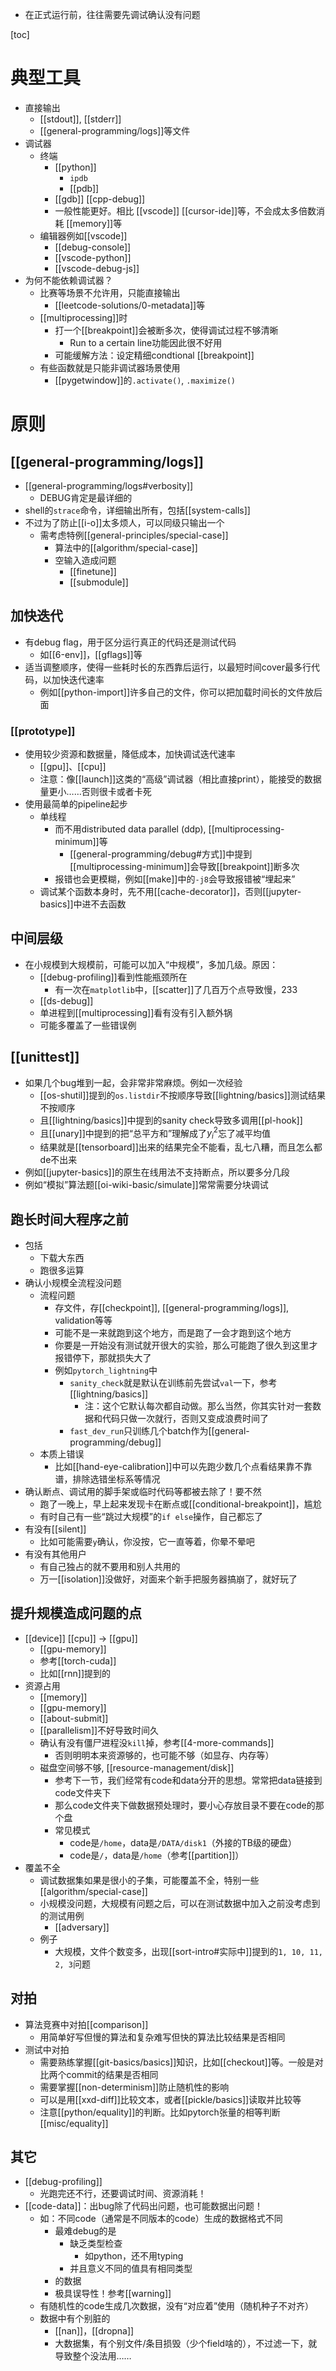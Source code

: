 - 在正式运行前，往往需要先调试确认没有问题

[toc]
# 典型工具
- 直接输出
  - [[stdout]], [[stderr]]
  - [[general-programming/logs]]等文件
- 调试器
  - 终端
    - [[python]]
      - `ipdb`
      - [[pdb]]
    - [[gdb]] [[cpp-debug]]
    - 一般性能更好。相比 [[vscode]] [[cursor-ide]]等，不会成太多倍数消耗 [[memory]]等
  - 编辑器例如[[vscode]]
    - [[debug-console]]
    - [[vscode-python]]
    - [[vscode-debug-js]]
- 为何不能依赖调试器？
  - 比赛等场景不允许用，只能直接输出
    - [[leetcode-solutions/0-metadata]]等
  - [[multiprocessing]]时
    - 打一个[[breakpoint]]会被断多次，使得调试过程不够清晰
      - Run to a certain line功能因此很不好用
    - 可能缓解方法：设定精细condtional [[breakpoint]]
  - 有些函数就是只能非调试器场景使用
    - [[pygetwindow]]的`.activate()`, `.maximize()`
# 原则
## [[general-programming/logs]]
- [[general-programming/logs#verbosity]]
  - DEBUG肯定是最详细的
- shell的`strace`命令，详细输出所有，包括[[system-calls]]
- 不过为了防止[[i-o]]太多烦人，可以同级只输出一个
  - 需考虑特例[[general-principles/special-case]]
    - 算法中的[[algorithm/special-case]]
    - 空输入造成问题
      - [[finetune]]
      - [[submodule]]
## 加快迭代
- 有debug flag，用于区分运行真正的代码还是测试代码
  - 如[[6-env]]，[[gflags]]等
- 适当调整顺序，使得一些耗时长的东西靠后运行，以最短时间cover最多行代码，以加快迭代速率
  - 例如[[python-import]]许多自己的文件，你可以把加载时间长的文件放后面
### [[prototype]]
- 使用较少资源和数据量，降低成本，加快调试迭代速率
  - [[gpu]]、[[cpu]]
  - 注意：像[[launch]]这类的“高级”调试器（相比直接print），能接受的数据量更小……否则很卡或者卡死
- 使用最简单的pipeline起步
  - 单线程
    - 而不用distributed data parallel (ddp), [[multiprocessing-minimum]]等
      - [[general-programming/debug#方式]]中提到[[multiprocessing-minimum]]会导致[[breakpoint]]断多次
    - 报错也会更模糊，例如[[make]]中的`-j8`会导致报错被“埋起来”
  - 调试某个函数本身时，先不用[[cache-decorator]]，否则[[jupyter-basics]]中进不去函数
## 中间层级
- 在小规模到大规模前，可能可以加入“中规模”，多加几级。原因：
    - [[debug-profiling]]看到性能瓶颈所在
      - 有一次在`matplotlib`中，[[scatter]]了几百万个点导致慢，233
    - [[ds-debug]]
    - 单进程到[[multiprocessing]]看有没有引入额外锅
    - 可能多覆盖了一些错误例
## [[unittest]]
- 如果几个bug堆到一起，会非常非常麻烦。例如一次经验
    - [[os-shutil]]提到的`os.listdir`不按顺序导致[[lightning/basics]]测试结果不按顺序
    - 且[[lightning/basics]]中提到的sanity check导致多调用[[pl-hook]]
    - 且[[unary]]中提到的把“总平方和”理解成了$y_i^2$忘了减平均值
    - 结果就是[[tensorboard]]出来的结果完全不能看，乱七八糟，而且怎么都de不出来
- 例如[[jupyter-basics]]的原生在线用法不支持断点，所以要多分几段
- 例如“模拟”算法题[[oi-wiki-basic/simulate]]常常需要分块调试
## 跑长时间大程序之前
- 包括
  - 下载大东西
  - 跑很多运算
- 确认小规模全流程没问题
  - 流程问题
    - 存文件，存[[checkpoint]], [[general-programming/logs]], validation等等
    - 可能不是一来就跑到这个地方，而是跑了一会才跑到这个地方
    - 你要是一开始没有测试就开很大的实验，那么可能跑了很久到这里才报错停下，那就损失大了
    - 例如`pytorch_lightning`中
      - `sanity_check`就是默认在训练前先尝试`val`一下，参考[[lightning/basics]]
        - 注：这个它默认每次都自动做。那么当然，你其实针对一套数据和代码只做一次就行，否则又变成浪费时间了
      - `fast_dev_run`只训练几个batch作为[[general-programming/debug]]
  - 本质上错误
    - 比如[[hand-eye-calibration]]中可以先跑少数几个点看结果靠不靠谱，排除选错坐标系等情况
- 确认断点、调试用的脚手架或临时代码等都被去除了！要不然
  - 跑了一晚上，早上起来发现卡在断点或[[conditional-breakpoint]]，尴尬
  - 有时自己有一些“跳过大规模”的`if else`操作，自己都忘了
- 有没有[[silent]]
  - 比如可能需要`y`确认，你没按，它一直等着，你晕不晕吧
- 有没有其他用户
  - 有自己独占的就不要用和别人共用的
  - 万一[[isolation]]没做好，对面来个新手把服务器搞崩了，就好玩了
## 提升规模造成问题的点
- [[device]] [[cpu]] -> [[gpu]]
    - [[gpu-memory]]
    - 参考[[torch-cuda]]
    - 比如[[rnn]]提到的
- 资源占用
  - [[memory]]
  - [[gpu-memory]]
  - [[about-submit]]
  - [[parallelism]]不好导致时间久
  - 确认有没有僵尸进程没`kill`掉，参考[[4-more-commands]]
    - 否则明明本来资源够的，也可能不够（如显存、内存等）
  - 磁盘空间够不够, [[resource-management/disk]]
    - 参考下一节，我们经常有code和data分开的思想。常常把data链接到code文件夹下
    - 那么code文件夹下做数据预处理时，要小心存放目录不要在code的那个盘
    - 常见模式
      - code是`/home`，data是`/DATA/disk1`（外接的TB级的硬盘）
      - code是`/`，data是`/home`（参考[[partition]]）
- 覆盖不全
  - 调试数据集如果是很小的子集，可能覆盖不全，特别一些[[algorithm/special-case]]
  - 小规模没问题，大规模有问题之后，可以在测试数据中加入之前没考虑到的测试用例
    - [[adversary]]
  - 例子
    - 大规模，文件个数变多，出现[[sort-intro#实际中]]提到的`1, 10, 11, 2, 3`问题
## 对拍
- 算法竞赛中对拍[[comparison]]
  - 用简单好写但慢的算法和复杂难写但快的算法比较结果是否相同
- 测试中对拍
  - 需要熟练掌握[[git-basics/basics]]知识，比如[[checkout]]等。一般是对比两个commit的结果是否相同
  - 需要掌握[[non-determinism]]防止随机性的影响
  - 可以是用[[xxd-diff]]比较文本，或者[[pickle/basics]]读取并比较等
  - 注意[[python/equality]]的判断。比如pytorch张量的相等判断[[misc/equality]]
## 其它
- [[debug-profiling]]
  - 光跑完还不行，还要调试时间、资源消耗！
- [[code-data]]：出bug除了代码出问题，也可能数据出问题！
  - 如：不同code（通常是不同版本的code）生成的数据格式不同
    - 最难debug的是
      - 缺乏类型检查
        - 如python，还不用typing
      - 并且意义不同的值具有相同类型
    - 的数据
    - 极具误导性！参考[[warning]]
  - 有随机性的code生成几次数据，没有“对应着”使用（随机种子不对齐）
  - 数据中有个别脏的
    - [[nan]]，[[dropna]]
    - 大数据集，有个别文件/条目损毁（少个field啥的），不过滤一下，就导致整个没法用……
